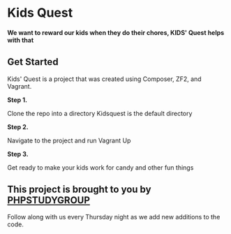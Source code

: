 Kids Quest
==========
#### We want to reward our kids when they do their chores, KIDS' Quest helps with that



## Get Started

Kids' Quest is a project that was created using Composer, ZF2, and Vagrant.

**Step 1.**

Clone the repo into a directory Kidsquest is the default directory

**Step 2.** 

Navigate to the project and run Vagrant Up

**Step 3.**

Get ready to make your kids work for candy and other fun things

## This project is brought to you by [PHPSTUDYGROUP](http://www.phpstudygroup.com)

Follow along with us every Thursday night as we add new additions to the code. 

